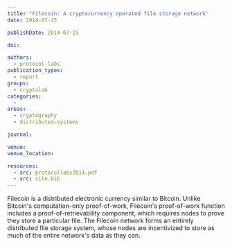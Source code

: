 ```yaml
---
title: "Filecoin: A cryptocurrency operated file storage network"
date: 2014-07-15

publishDate: 2014-07-15

doi:

authors:
  - protocol-labs
publication_types:
  - report
groups:
  - cryptolab
categories:
  -
areas:
  - cryptography
  - distributed-systems

journal:

venue:
venue_location:

resources:
  - src: protocollabs2014.pdf
  - src: cite.bib
---
```

Filecoin is a distributed electronic currency similar to Bitcoin. Unlike Bitcoin's computation-only proof-of-work, Filecoin's proof-of-work function includes a proof-of-retrievability component, which requires nodes to prove they store a particular file. The Filecoin network forms an entirely distributed file storage system, whose nodes are incentivized to store as much of the entire network's data as they can.
